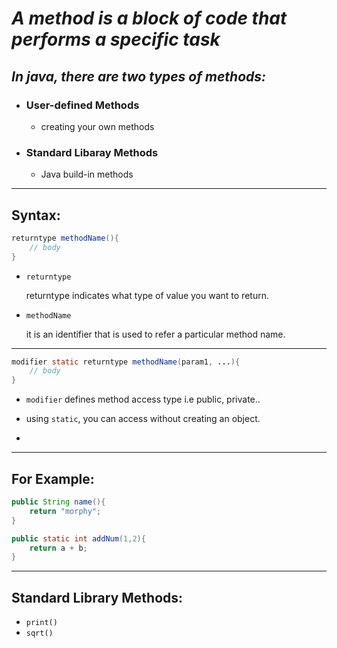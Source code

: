 # _A method is a block of code that performs a specific task_

## _In java, there are two types of methods:_
- ### User-defined Methods
    - creating your own methods
- ### Standard Libaray Methods
    - Java build-in methods

---
## Syntax:

```java
returntype methodName(){
    // body
}
```

- `returntype`
   
   returntype indicates what type of value you want to return.

- `methodName`

    it is an identifier that is used to refer a particular method name.
---
```java
modifier static returntype methodName(param1, ...){
    // body
}
```
 - `modifier` defines method access type i.e public, private..

- using `static`, you can access without creating an object.

- 

---
## For Example:
```java
public String name(){
    return "morphy";
}
```

```java
public static int addNum(1,2){
    return a + b; 
}
```
---
## Standard Library Methods:
- `print()`
- `sqrt()`
